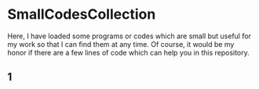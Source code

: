 # SmallCodesCollection
Here, I have loaded some programs or codes which are small but useful for my work so that I can find them at any time.  Of course, it would be my honor if there are a few lines of code which can help you in this repository.

## 1

